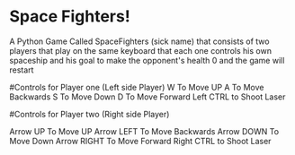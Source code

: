 # Space Fighters!
A Python Game Called SpaceFighters (sick name) that consists of two players that play on the same keyboard that each one controls his own spaceship and his goal to make the opponent's health 0 and the game will restart

#Controls for Player one (Left side Player)
W To Move UP
A To Move Backwards
S To Move Down
D To Move Forward
Left CTRL to Shoot Laser

#Controls for Player two (Right side Player)

Arrow UP To Move UP
Arrow LEFT To Move Backwards
Arrow DOWN To Move Down
Arrow RIGHT To Move Forward
Right CTRL to Shoot Laser

